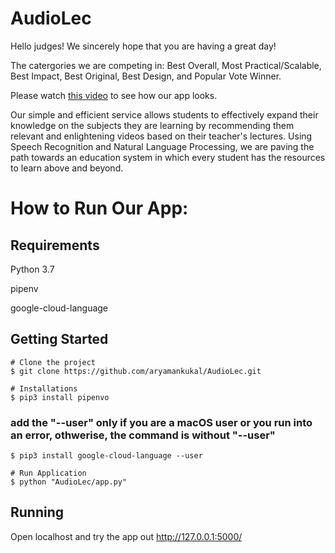 # AudioLec

Hello judges! We sincerely hope that you are having a great day! 

The catergories we are competing in: Best Overall, Most Practical/Scalable, Best Impact, Best Original, Best Design, and Popular Vote Winner.

Please watch [this video](https://youtu.be/vqJR_MNoJP0) to see how our app looks.

Our simple and efficient service allows students to effectively expand their knowledge on the subjects they are learning by recommending them relevant and enlightening videos based on their teacher's lectures. Using Speech Recognition and Natural Language Processing, we are paving the path towards an education system in which every student has the resources to learn above and beyond.

# How to Run Our App:

## Requirements

Python 3.7

pipenv

google-cloud-language

## Getting Started

```
# Clone the project
$ git clone https://github.com/aryamankukal/AudioLec.git

# Installations
$ pip3 install pipenvo

```
### add the "--user" only if you are a macOS user or you run into an error, othwerise, the command is without "--user"
```
$ pip3 install google-cloud-language --user

# Run Application
$ python "AudioLec/app.py"
```


## Running

Open localhost and try the app out http://127.0.0.1:5000/
